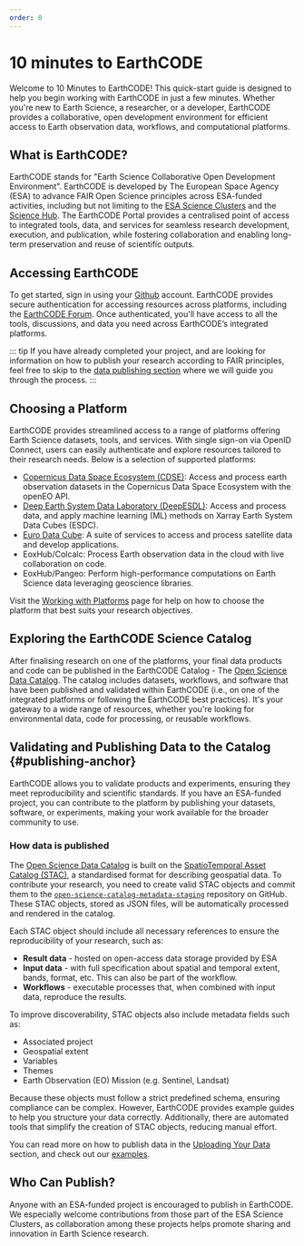 ```yaml
---
order: 0
---
```

#  10 minutes to EarthCODE

Welcome to 10 Minutes to EarthCODE! This quick-start guide is designed to help you begin working with EarthCODE in just a few minutes. Whether you're new to Earth Science, a researcher, or a developer, EarthCODE provides a collaborative, open development environment for efficient access to Earth observation data, workflows, and computational platforms.

## What is EarthCODE?
EarthCODE stands for "Earth Science Collaborative Open Development Environment". EarthCODE is developed by The European Space Agency (ESA) to advance FAIR Open Science principles across ESA-funded activities, including but not limiting to the [ESA Science Clusters](https://eo4society.esa.int/communities/scientists/) and the [Science Hub](https://sciencehub.esa.int/). The EarthCODE Portal provides a centralised point of access to integrated tools, data, and services for seamless research development, execution, and publication, while fostering collaboration and enabling long-term preservation and reuse of scientific outputs.

## Accessing EarthCODE
To get started, sign in using your [Github](https://github.com/) account. EarthCODE provides secure authentication for accessing resources across platforms, including the [EarthCODE Forum](https://discourse-earthcode.eox.at). Once authenticated, you'll have access to all the tools, discussions, and data you need across EarthCODE’s integrated platforms.

::: tip
If you have already completed your project, and are looking for information on how to publish your research according to FAIR principles, feel free to skip to the [data publishing section](#publishing-anchor) where we will guide you through the process.
:::

## Choosing a Platform
EarthCODE provides streamlined access to a range of platforms offering Earth Science datasets, tools, and services. With single sign-on via OpenID Connect, users can easily authenticate and explore resources tailored to their research needs. Below is a selection of supported platforms:

- [Copernicus Data Space Ecosystem (CDSE)](https://dataspace.copernicus.eu): Access and process earth observation datasets in the Copernicus Data Space Ecosystem with the openEO API.
- [Deep Earth System Data Laboratory (DeepESDL)](https://www.earthsystemdatalab.net/): Access and process data, and apply machine learning (ML) methods on Xarray Earth System Data Cubes (ESDC).
- [Euro Data Cube](https://eurodatacube.com/): A suite of services to access and process satellite data and develop applications.
- EoxHub/Colcalc: Process Earth observation data in the cloud with live collaboration on code.
- EoxHub/Pangeo: Perform high-performance computations on Earth Science data leveraging geoscience libraries.

Visit the [Working with Platforms](../Technical%20Documentation/Platforms/) page for help on how to choose the platform that best suits your research objectives.

## Exploring the EarthCODE Science Catalog

After finalising research on one of the platforms, your final data products and code can be published in the EarthCODE Catalog - The [Open Science Data Catalog](https://opensciencedata.esa.int/). The catalog includes datasets, workflows, and software that have been published and validated within EarthCODE (i.e., on one of the integrated platforms or following the EarthCODE best practices). It's your gateway to a wide range of resources, whether you're looking for environmental data, code for processing, or reusable workflows. 

## Validating and Publishing Data to the Catalog {#publishing-anchor}

EarthCODE allows you to validate products and experiments, ensuring they meet reproducibility and scientific standards. If you have an ESA-funded project, you can contribute to the platform by publishing your datasets, software, or experiments, making your work available for the broader community to use.

### How data is published
The [Open Science Data Catalog](https://opensciencedata.esa.int/) is built on the [SpatioTemporal Asset Catalog (STAC)](https://stacspec.org/en), a standardised format for describing geospatial data. To contribute your research, you need to create valid STAC objects and commit them to the [`open-science-catalog-metadata-staging`](https://github.com/EOEPCA/open-science-catalog-metadata-staging) repository on GitHub. These STAC objects, stored as JSON files, will be automatically processed and rendered in the catalog.

Each STAC object should include all necessary references to ensure the reproducibility of your research, such as: 
- **Result data** - hosted on open-access data storage provided by ESA
- **Input data** - with full specification about spatial and temporal extent, bands, format, etc. This can also be part of the workflow.
- **Workflows** - executable processes that, when combined with input data, reproduce the results.

To improve discoverability, STAC objects also include metadata fields such as:
- Associated project
- Geospatial extent
- Variables
- Themes
- Earth Observation (EO) Mission (e.g. Sentinel, Landsat)

Because these objects must follow a strict predefined schema, ensuring compliance can be complex. However, EarthCODE provides example guides to help you structure your data correctly. Additionally, there are automated tools that simplify the creation of STAC objects, reducing manual effort.

You can read more on how to publish data in the [Uploading Your Data](../Technical%20Documentation/Data/Contributing%20to%20the%20EarthCODE%20Catalog.md) section, and check out our [examples](../Technical%20Documentation/Examples/index.md).


## Who Can Publish?

Anyone with an ESA-funded project is encouraged to publish in EarthCODE. We especially welcome contributions from those part of the ESA Science Clusters, as collaboration among these projects helps promote sharing and innovation in Earth Science research.

